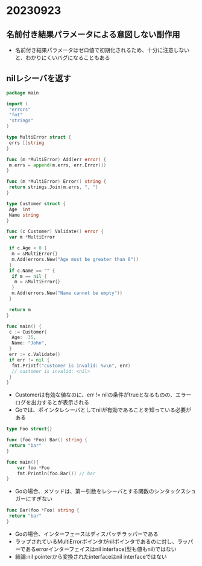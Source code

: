 # 20230923

## 名前付き結果パラメータによる意図しない副作用

- 名前付き結果パラメータはゼロ値で初期化されるため、十分に注意しないと、わかりにくいバグになることもある

## nilレシーバを返す

```go
package main

import (
 "errors"
 "fmt"
 "strings"
)

type MultiError struct {
 errs []string
}

func (m *MultiError) Add(err error) {
 m.errs = append(m.errs, err.Error())
}

func (m *MultiError) Error() string {
 return strings.Join(m.errs, ", ")
}

type Customer struct {
 Age  int
 Name string
}

func (c Customer) Validate() error {
 var m *MultiError

 if c.Age < 0 {
  m = &MultiError{}
  m.Add(errors.New("Age must be greater than 0"))
 }
 if c.Name == "" {
  if m == nil {
   m = &MultiError{}
  }
  m.Add(errors.New("Name cannot be empty"))
 }

 return m
}

func main() {
 c := Customer{
  Age:  35,
  Name: "John",
 }
 err := c.Validate()
 if err != nil {
  fmt.Printf("customer is invalid: %v\n", err)
  // customer is invalid: <nil>
 }
}
```

- Customerは有効な値なのに、err != nilの条件がtrueとなるものの、エラーログを出力すると<nil>が表示される
- Goでは、ポインタレシーバとしてnilが有効であることを知っている必要がある

```go
type Foo struct{}

func (foo *Foo) Bar() string {
 return "bar"
}

func main(){
    var foo *Foo
    fmt.Println(foo.Bar()) // bar
}
```

- Goの場合、メソッドは、第一引数をレシーバとする関数のシンタックスシュガーにすぎない

```go
func Bar(foo *Foo) string {
 return "bar"
}
```

- Goの場合、インターフェースはディスパッチラッパーである
- ラップされているMultiErrorポインタがnilポインタであるのに対し、ラッパーであるerrorインターフェイスはnil interface(型も値もnil)ではない
- 結論:nil pointerから変換されたinterfaceはnil interfaceではない
